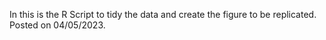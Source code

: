 In this is the R Script to tidy the data and create the figure to be replicated. Posted on 04/05/2023.
